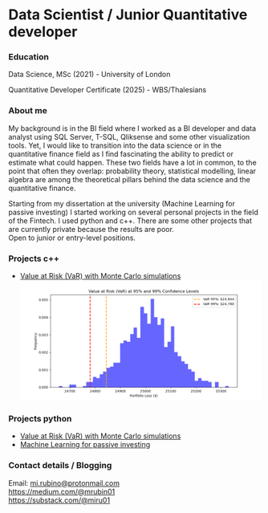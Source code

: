 # Data Scientist / Junior Quantitative developer
<!--Section 1: education-->
### Education
Data Science, MSc (2021) - University of London

Quantitative Developer Certificate (2025) - WBS/Thalesians

<!--Section 2: introduce yourself-->
### About me
My background is in the BI field where I worked as a BI developer and data analyst using SQL Server, T-SQL, Qliksense and some other visualization tools. Yet, I would like to transition into the data science or in the quantitative finance field as I find fascinating the ability to predict or estimate what could happen. These two fields have a lot in common, to the point that often they overlap: probability theory, statistical modelling, linear algebra are among the theoretical pillars behind the data science and the quantitative finance. 

Starting from my dissertation at the university (Machine Learning for passive investing) I started working on several personal projects in the field of the Fintech. I used python and c++. There are some other projects that are currently private because the results are poor.   
Open to junior or entry-level positions.

<!--Section 3: projects developed in c++ -->
### Projects c++
- [Value at Risk (VaR) with Monte Carlo simulations](https://github.com/mrubin01/montecarloVaR)
![VaR](var_aapl.png)

<!--Section 3: projects developed in python -->
### Projects python
- [Value at Risk (VaR) with Monte Carlo simulations](https://github.com/mrubin01/montecarloVaR_python)
- [Machine Learning for passive investing](https://github.com/mrubin01/ML-for-Passive-Investing)

<!--Section 3: contacts and social media -->
### Contact details / Blogging
Email: mi.rubino@protonmail.com  
https://medium.com/@mrubin01  
https://substack.com/@miru01


